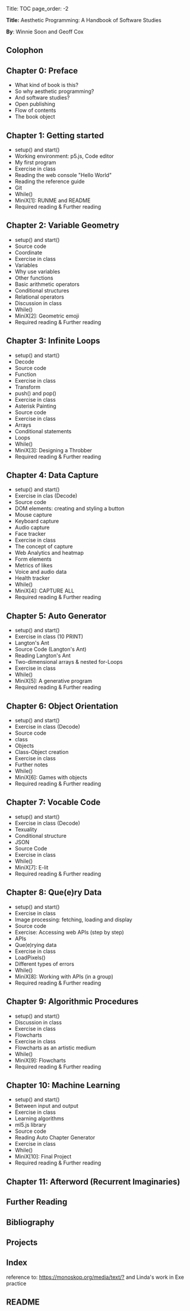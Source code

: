 Title: TOC
page_order: -2

**Title:** Aesthetic Programming: A Handbook of Software Studies

**By**: Winnie Soon and Geoff Cox

## Colophon

## Chapter 0: Preface
* What kind of book is this?
* So why aesthetic programming?
* And software studies?
* Open publishing
* Flow of contents
* The book object

## Chapter 1: Getting started
* setup() and start()
* Working environment: p5.js, Code editor
* My first program
* Exercise in class
* Reading the web console "Hello World"
* Reading the reference guide
* Git
* While()
* MiniX[1]: RUNME and README
* Required reading & Further reading

## Chapter 2: Variable Geometry
* setup() and start()
* Source code
* Coordinate
* Exercise in class
* Variables
* Why use variables
* Other functions
* Basic arithmetic operators
* Conditional structures
* Relational operators
* Discussion in class
* While()
* MiniX[2]: Geometric emoji
* Required reading & Further reading

## Chapter 3: Infinite Loops
* setup() and start()
* Decode
* Source code
* Function
* Exercise in class
* Transform
* push() and pop()
* Exercise in class  
* Asterisk Painting
* Source code
* Exercise in class
* Arrays
* Conditional statements
* Loops
* While()
* MiniX[3]: Designing a Throbber
* Required reading & Further reading

## Chapter 4: Data Capture
* setup() and start()
* Exercise in clas (Decode)
* Source code
* DOM elements: creating and styling a button
* Mouse capture
* Keyboard capture
* Audio capture
* Face tracker
* Exercise in class
* The concept of capture
* Web Analytics and heatmap
* Form elements
* Metrics of likes
* Voice and audio data
* Health tracker
* While()
* MiniX[4]: CAPTURE ALL
* Required reading & Further reading

## Chapter 5: Auto Generator
* setup() and start()
* Exercise in class (10 PRINT)
* Langton's Ant
* Source Code (Langton's Ant)
* Reading Langton's Ant
* Two-dimensional arrays & nested for-Loops
* Exercise in class
* While()
* MiniX[5]: A generative program
* Required reading & Further reading

## Chapter 6: Object Orientation
* setup() and start()
* Exercise in class (Decode)
* Source code
* class
* Objects
* Class-Object creation
* Exercise in class
* Further notes
* While()
* MiniX[6]: Games with objects
* Required reading & Further reading

## Chapter 7: Vocable Code
* setup() and start()
* Exercise in class (Decode)
* Texuality
* Conditional structure
* JSON
* Source Code
* Exercise in class
* While()
* MiniX[7]: E-lit
* Required reading & Further reading

## Chapter 8: Que(e)ry Data
* setup() and start()
* Exercise in class
* Image processing: fetching, loading and display
* Source code
* Exercise: Accessing web APIs (step by step)
* APIs
* Que(e)rying data
* Exercise in class
* LoadPixels()
* Different types of errors
* While()
* MiniX[8]: Working with APIs (in a group)
* Required reading & Further reading

## Chapter 9: Algorithmic Procedures
* setup() and start()
* Discussion in class
* Exercise in class
* Flowcharts
* Exercise in class
* Flowcharts as an artistic medium
* While()
* MiniX[9]: Flowcharts
* Required reading & Further reading

## Chapter 10: Machine Learning
* setup() and start()
* Between input and output
* Exercise in class
* Learning algorithms
* ml5.js library
* Source code
* Reading Auto Chapter Generator
* Exercise in class
* While()
* MiniX[10]: Final Project
* Required reading & Further reading

## Chapter 11: Afterword (Recurrent Imaginaries)

## Further Reading

## Bibliography

## Projects

## Index
reference to: <https://monoskop.org/media/text/?> and Linda's work in Exe practice

## README
